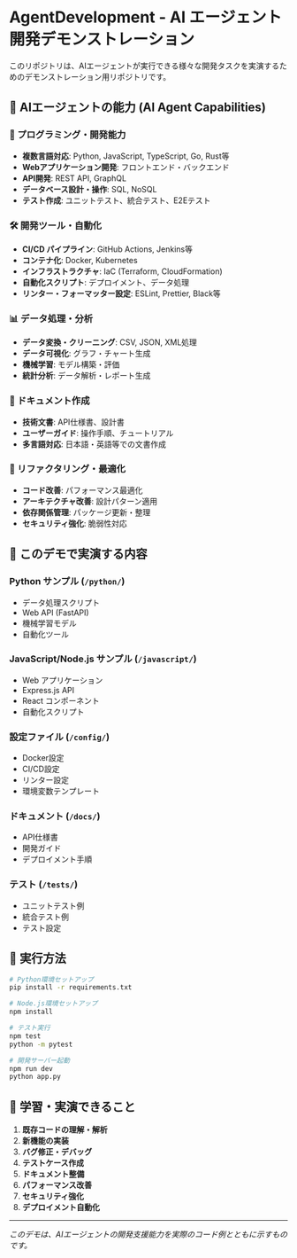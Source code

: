# AgentDevelopment - AI エージェント開発デモンストレーション

このリポジトリは、AIエージェントが実行できる様々な開発タスクを実演するためのデモンストレーション用リポジトリです。

## 🤖 AIエージェントの能力 (AI Agent Capabilities)

### 📝 プログラミング・開発能力
- **複数言語対応**: Python, JavaScript, TypeScript, Go, Rust等
- **Webアプリケーション開発**: フロントエンド・バックエンド
- **API開発**: REST API, GraphQL
- **データベース設計・操作**: SQL, NoSQL
- **テスト作成**: ユニットテスト、統合テスト、E2Eテスト

### 🛠️ 開発ツール・自動化
- **CI/CD パイプライン**: GitHub Actions, Jenkins等
- **コンテナ化**: Docker, Kubernetes
- **インフラストラクチャ**: IaC (Terraform, CloudFormation)
- **自動化スクリプト**: デプロイメント、データ処理
- **リンター・フォーマッター設定**: ESLint, Prettier, Black等

### 📊 データ処理・分析
- **データ変換・クリーニング**: CSV, JSON, XML処理
- **データ可視化**: グラフ・チャート生成
- **機械学習**: モデル構築・評価
- **統計分析**: データ解析・レポート生成

### 📖 ドキュメント作成
- **技術文書**: API仕様書、設計書
- **ユーザーガイド**: 操作手順、チュートリアル
- **多言語対応**: 日本語・英語等での文書作成

### 🔧 リファクタリング・最適化
- **コード改善**: パフォーマンス最適化
- **アーキテクチャ改善**: 設計パターン適用
- **依存関係管理**: パッケージ更新・整理
- **セキュリティ強化**: 脆弱性対応

## 📁 このデモで実演する内容

### Python サンプル (`/python/`)
- データ処理スクリプト
- Web API (FastAPI)
- 機械学習モデル
- 自動化ツール

### JavaScript/Node.js サンプル (`/javascript/`)
- Web アプリケーション
- Express.js API
- React コンポーネント
- 自動化スクリプト

### 設定ファイル (`/config/`)
- Docker設定
- CI/CD設定
- リンター設定
- 環境変数テンプレート

### ドキュメント (`/docs/`)
- API仕様書
- 開発ガイド
- デプロイメント手順

### テスト (`/tests/`)
- ユニットテスト例
- 統合テスト例
- テスト設定

## 🚀 実行方法

```bash
# Python環境セットアップ
pip install -r requirements.txt

# Node.js環境セットアップ
npm install

# テスト実行
npm test
python -m pytest

# 開発サーバー起動
npm run dev
python app.py
```

## 🎯 学習・実演できること

1. **既存コードの理解・解析**
2. **新機能の実装**
3. **バグ修正・デバッグ**
4. **テストケース作成**
5. **ドキュメント整備**
6. **パフォーマンス改善**
7. **セキュリティ強化**
8. **デプロイメント自動化**

---

*このデモは、AIエージェントの開発支援能力を実際のコード例とともに示すものです。*
